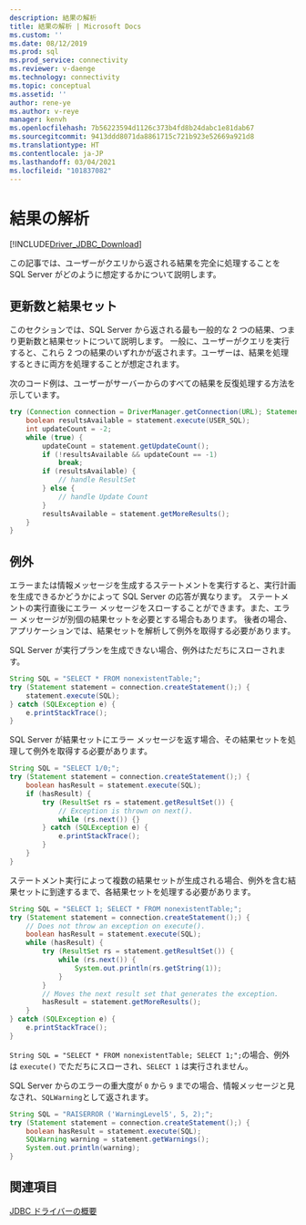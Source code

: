 ```yaml
---
description: 結果の解析
title: 結果の解析 | Microsoft Docs
ms.custom: ''
ms.date: 08/12/2019
ms.prod: sql
ms.prod_service: connectivity
ms.reviewer: v-daenge
ms.technology: connectivity
ms.topic: conceptual
ms.assetid: ''
author: rene-ye
ms.author: v-reye
manager: kenvh
ms.openlocfilehash: 7b56223594d1126c373b4fd8b24dabc1e81dab67
ms.sourcegitcommit: 9413ddd8071da8861715c721b923e52669a921d8
ms.translationtype: HT
ms.contentlocale: ja-JP
ms.lasthandoff: 03/04/2021
ms.locfileid: "101837082"
---
```

# <a name="parsing-the-results"></a>結果の解析

[!INCLUDE[Driver_JDBC_Download](../../includes/driver_jdbc_download.md)]

この記事では、ユーザーがクエリから返される結果を完全に処理することを SQL Server がどのように想定するかについて説明します。

## <a name="update-counts-and-result-sets"></a>更新数と結果セット

このセクションでは、SQL Server から返される最も一般的な 2 つの結果、つまり更新数と結果セットについて説明します。 一般に、ユーザーがクエリを実行すると、これら 2 つの結果のいずれかが返されます。ユーザーは、結果を処理するときに両方を処理することが想定されます。

次のコード例は、ユーザーがサーバーからのすべての結果を反復処理する方法を示しています。
```java
try (Connection connection = DriverManager.getConnection(URL); Statement statement = connection.createStatement()) {
    boolean resultsAvailable = statement.execute(USER_SQL);
    int updateCount = -2;
    while (true) {
        updateCount = statement.getUpdateCount();
        if (!resultsAvailable && updateCount == -1)
            break;
        if (resultsAvailable) {
            // handle ResultSet
        } else {
            // handle Update Count
        }
        resultsAvailable = statement.getMoreResults();
    }
}
```

## <a name="exceptions"></a>例外
エラーまたは情報メッセージを生成するステートメントを実行すると、実行計画を生成できるかどうかによって SQL Server の応答が異なります。 ステートメントの実行直後にエラー メッセージをスローすることができます。また、エラー メッセージが別個の結果セットを必要とする場合もあります。 後者の場合、アプリケーションでは、結果セットを解析して例外を取得する必要があります。

SQL Server が実行プランを生成できない場合、例外はただちにスローされます。

```java
String SQL = "SELECT * FROM nonexistentTable;";
try (Statement statement = connection.createStatement();) {
    statement.execute(SQL);
} catch (SQLException e) {
    e.printStackTrace();
}
```

SQL Server が結果セットにエラー メッセージを返す場合、その結果セットを処理して例外を取得する必要があります。

```java
String SQL = "SELECT 1/0;";
try (Statement statement = connection.createStatement();) {
    boolean hasResult = statement.execute(SQL);
    if (hasResult) {
        try (ResultSet rs = statement.getResultSet()) {
            // Exception is thrown on next().
            while (rs.next()) {}
        } catch (SQLException e) {
            e.printStackTrace();
        }
    }
}
```

ステートメント実行によって複数の結果セットが生成される場合、例外を含む結果セットに到達するまで、各結果セットを処理する必要があります。

```java
String SQL = "SELECT 1; SELECT * FROM nonexistentTable;";
try (Statement statement = connection.createStatement();) {
    // Does not throw an exception on execute().
    boolean hasResult = statement.execute(SQL);
    while (hasResult) {
        try (ResultSet rs = statement.getResultSet()) {
            while (rs.next()) {
                System.out.println(rs.getString(1));
            }
        }
        // Moves the next result set that generates the exception.
        hasResult = statement.getMoreResults();
    }
} catch (SQLException e) {
    e.printStackTrace();
}
```

`String SQL = "SELECT * FROM nonexistentTable; SELECT 1;";`の場合、例外は `execute()` でただちにスローされ、`SELECT 1` は実行されません。

SQL Server からのエラーの重大度が `0` から `9` までの場合、情報メッセージと見なされ、`SQLWarning`として返されます。

```java
String SQL = "RAISERROR ('WarningLevel5', 5, 2);";
try (Statement statement = connection.createStatement();) {
    boolean hasResult = statement.execute(SQL);
    SQLWarning warning = statement.getWarnings();
    System.out.println(warning);
}
```

## <a name="see-also"></a>関連項目

[JDBC ドライバーの概要](../../connect/jdbc/overview-of-the-jdbc-driver.md)
